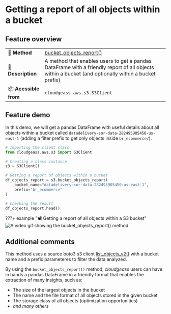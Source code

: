 # Getting a report of all objects within a bucket

## Feature overview

| | |
| :-- | :-- |
| 🚀 **Method** | [bucket_objects_report()](../../mkdocstrings/s3.md/#cloudgeass.aws.s3.S3Client.bucket_objects_report) |
| 📄 **Description** | A method that enables users to get a pandas DataFrame with a friendly report of all objects within a bucket (and optionally within a bucket prefix) |
| 📦 **Acessible from** | `cloudgeass.aws.s3.S3Client` |

## Feature demo

In this demo, we will get a pandas DataFrame with useful details about all objects within a bucket called `datadelivery-sor-data-282495905450-us-east-1` (adding a filter prefix to get only objects inside `br_ecommerce/`).

```python
# Importing the client class
from cloudgeass.aws.s3 import S3Client

# Creating a class instance
s3 = S3Client()

# Getting a report of objects within a bucket
df_objects_report = s3.bucket_objects_report(
    bucket_name="datadelivery-sor-data-282495905450-us-east-1",
    prefix="br_ecommerce"
)

# Checking the result
df_objects_report.head()
```

???+ example "📽️ Getting a report of all objects within a S3 bucket"
    ![A video gif showing the bucket_objects_report() method](https://github.com/ThiagoPanini/cloudgeass/blob/v2.0.x/docs/assets/gifs/s3-bucket_objects_report.gif?raw=true)


## Additional comments

This method uses a source boto3 s3 client [list_objects_v2()](https://boto3.amazonaws.com/v1/documentation/api/latest/reference/services/s3/client/list_objects_v2.html) with a bucket name and a prefix parameteres to filter the data analyzed.

By using the `bucket_objects_report()` method, *cloudgeass* users can have in hands a pandas DataFrame in a friendly format that enables the extraction of many insights, such as:

- The size of the largest objects in the bucket
- The name and the file format of all objects stored in the given bucket
- The storage class of all objects (optimization opportunities)
- *and many others*